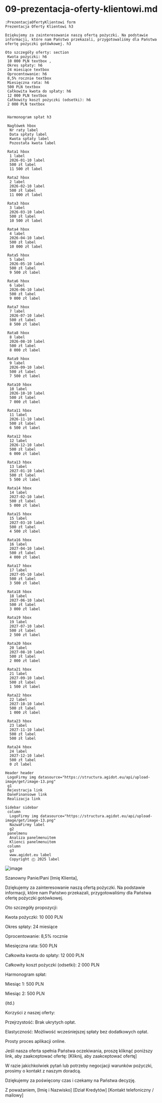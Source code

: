# 09-prezentacja-oferty-klientowi.md

```
:PrezentacjaOfertyKlientowi form
Prezentacja Oferty Klientowi h3

Dziękujemy za zainteresowanie naszą ofertą pożyczki. Na podstawie informacji, które nam Państwo przekazali, przygotowaliśmy dla Państwa ofertę pożyczki gotówkowej. h3

Oto szczegóły oferty: section
 Kwota pożyczki: h6
 10 000 PLN textbox ,
 Okres spłaty: h6
 24 miesiące textbox 
 Oprocentowanie: h6
 8,5% rocznie textbox 
 Miesięczna rata: h6
 500 PLN textbox 
 Całkowita kwota do spłaty: h6
 12 000 PLN textbox 
 Całkowity koszt pożyczki (odsetki): h6
 2 000 PLN textbox 


 Harmonogram spłat h3

 Nagłówek hbox
  Nr raty label
  Data spłaty label
  Kwota spłaty label
  Pozostała kwota label

 Rata1 hbox
  1 label
  2026-01-10 label
  500 zł label
  11 500 zł label

 Rata2 hbox
  2 label
  2026-02-10 label
  500 zł label
  11 000 zł label

 Rata3 hbox
  3 label
  2026-03-10 label
  500 zł label
  10 500 zł label

 Rata4 hbox
  4 label
  2026-04-10 label
  500 zł label
  10 000 zł label

 Rata5 hbox
  5 label
  2026-05-10 label
  500 zł label
  9 500 zł label

 Rata6 hbox
  6 label
  2026-06-10 label
  500 zł label
  9 000 zł label

 Rata7 hbox
  7 label
  2026-07-10 label
  500 zł label
  8 500 zł label

 Rata8 hbox
  8 label
  2026-08-10 label
  500 zł label
  8 000 zł label

 Rata9 hbox
  9 label
  2026-09-10 label
  500 zł label
  7 500 zł label

 Rata10 hbox
  10 label
  2026-10-10 label
  500 zł label
  7 000 zł label

 Rata11 hbox
  11 label
  2026-11-10 label
  500 zł label
  6 500 zł label

 Rata12 hbox
  12 label
  2026-12-10 label
  500 zł label
  6 000 zł label

 Rata13 hbox
  13 label
  2027-01-10 label
  500 zł label
  5 500 zł label

 Rata14 hbox
  14 label
  2027-02-10 label
  500 zł label
  5 000 zł label

 Rata15 hbox
  15 label
  2027-03-10 label
  500 zł label
  4 500 zł label

 Rata16 hbox
  16 label
  2027-04-10 label
  500 zł label
  4 000 zł label

 Rata17 hbox
  17 label
  2027-05-10 label
  500 zł label
  3 500 zł label

 Rata18 hbox
  18 label
  2027-06-10 label
  500 zł label
  3 000 zł label

 Rata19 hbox
  19 label
  2027-07-10 label
  500 zł label
  2 500 zł label

 Rata20 hbox
  20 label
  2027-08-10 label
  500 zł label
  2 000 zł label

 Rata21 hbox
  21 label
  2027-09-10 label
  500 zł label
  1 500 zł label

 Rata22 hbox
  22 label
  2027-10-10 label
  500 zł label
  1 000 zł label

 Rata23 hbox
  23 label
  2027-11-10 label
  500 zł label
  500 zł label

 Rata24 hbox
  24 label
  2027-12-10 label
  500 zł label
  0 zł label

Header header
 LogoFirmy img datasource="https://structura.agidot.eu/api/upload-image/get/image-13.png"
 g1
 Rejestracja link 
 DaneFinansowe link
 Realizacja link

Sidebar sidebar
 column
  LogoFirmy img datasource="https://structura.agidot.eu/api/upload-image/get/image-13.png"
  NazwaFirmy label
  g2
 panelmenu
  Analiza panelmenuitem
  Klienci panelmenuitem
 column
  g3 
  www.agidot.eu label
  Copyright Ⓒ 2025 label
```
![image](https://github.com/user-attachments/assets/f9550878-4ca5-48b4-b02d-a8a791176bb3)




Szanowny Panie/Pani [Imię Klienta],

Dziękujemy za zainteresowanie naszą ofertą pożyczki. Na podstawie informacji, które nam Państwo przekazali, przygotowaliśmy dla Państwa ofertę pożyczki gotówkowej.

Oto szczegóły propozycji:

Kwota pożyczki: 10 000 PLN

Okres spłaty: 24 miesiące

Oprocentowanie: 8,5% rocznie

Miesięczna rata: 500 PLN

Całkowita kwota do spłaty: 12 000 PLN

Całkowity koszt pożyczki (odsetki): 2 000 PLN

Harmonogram spłat:

Miesiąc 1: 500 PLN

Miesiąc 2: 500 PLN

(itd.)

Korzyści z naszej oferty:

Przejrzystość: Brak ukrytych opłat.

Elastyczność: Możliwość wcześniejszej spłaty bez dodatkowych opłat.

Prosty proces aplikacji online.

Jeśli nasza oferta spełnia Państwa oczekiwania, proszę kliknąć poniższy link, aby zaakceptować ofertę:
[Kliknij, aby zaakceptować ofertę]

W razie jakichkolwiek pytań lub potrzeby negocjacji warunków pożyczki, prosimy o kontakt z naszym doradcą.

Dziękujemy za poświęcony czas i czekamy na Państwa decyzję.

Z poważaniem,
[Imię i Nazwisko]
[Dział Kredytów]
[Kontakt telefoniczny / mailowy]
